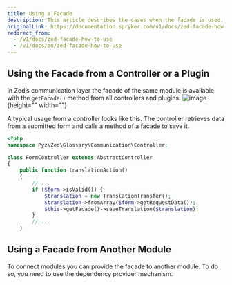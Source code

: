 ```yaml
---
title: Using a Facade
description: This article describes the cases when the facade is used.
originalLink: https://documentation.spryker.com/v1/docs/zed-facade-how-to-use
redirect_from:
  - /v1/docs/zed-facade-how-to-use
  - /v1/docs/en/zed-facade-how-to-use
---
```


## Using the Facade from a Controller or a Plugin

In Zed’s communication layer the facade of the same module is available with the `getFacade()` method from all controllers and plugins.
![image](https://spryker.s3.eu-central-1.amazonaws.com/docs/Developer+Guide/Zed/Business+Layer/How+to+Use+a+Facade/how-to-use-a-facade-from-the-same-bundle.png){height="" width=""}

A typical usage from a controller looks like this. The controller retrieves data from a submitted form and calls a method of a facade to save it.

```php
<?php
namespace Pyz\Zed\Glossary\Communication\Controller;

class FormController extends AbstractController
{
    public function translationAction()
    {
        // ...
        if ($form->isValid()) {
            $translation = new TranslationTransfer();
            $translation->fromArray($form->getRequestData());
            $this->getFacade()->saveTranslation($translation);
        }
        // ...
    } 
```

## Using a Facade from Another Module

To connect modules you can provide the facade to another module. To do so, you need to use the dependency provider mechanism.
